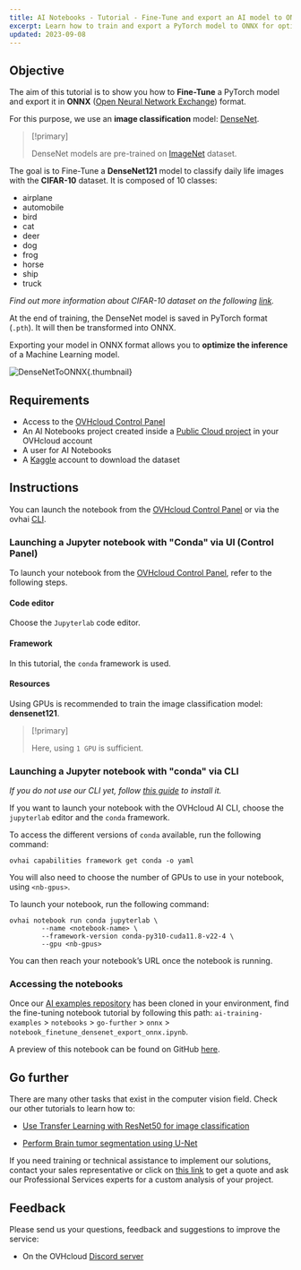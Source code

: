 ```yaml
---
title: AI Notebooks - Tutorial - Fine-Tune and export an AI model to ONNX
excerpt: Learn how to train and export a PyTorch model to ONNX for optimized inference
updated: 2023-09-08
---
```


## Objective

The aim of this tutorial is to show you how to **Fine-Tune** a PyTorch model and export it in **ONNX** ([Open Neural Network Exchange](https://onnx.ai/)) format.

For this purpose, we use an **image classification** model: [DenseNet](https://pytorch.org/hub/pytorch_vision_densenet/).

> [!primary]
>
> DenseNet models are pre-trained on [ImageNet](https://www.image-net.org/) dataset.
>

The goal is to Fine-Tune a **DenseNet121** model to classify daily life images with the **CIFAR-10** dataset. It is composed of 10 classes:

- airplane
- automobile
- bird
- cat
- deer
- dog
- frog
- horse
- ship
- truck

*Find out more information about CIFAR-10 dataset on the following [link](https://www.cs.toronto.edu/~kriz/cifar.html).*

At the end of training, the DenseNet model is saved in PyTorch format (`.pth`). It will then be transformed into ONNX.

Exporting your model in ONNX format allows you to **optimize the inference** of a Machine Learning model.

![DenseNetToONNX](custom-densenet-model-onnx.png){.thumbnail}

## Requirements

- Access to the [OVHcloud Control Panel](https://ca.ovh.com/auth/?action=gotomanager&from=https://www.ovh.com/ca/en/&ovhSubsidiary=ca)
- An AI Notebooks project created inside a [Public Cloud project](https://www.ovhcloud.com/en-ca/public-cloud/) in your OVHcloud account
- A user for AI Notebooks
- A [Kaggle](https://www.kaggle.com/) account to download the dataset

## Instructions

You can launch the notebook from the [OVHcloud Control Panel](https://ca.ovh.com/auth/?action=gotomanager&from=https://www.ovh.com/ca/en/&ovhSubsidiary=ca) or via the ovhai [CLI](cli_11_howto_run_notebook_cli1.).

### Launching a Jupyter notebook with "Conda" via UI (Control Panel)

To launch your notebook from the [OVHcloud Control Panel](https://ca.ovh.com/auth/?action=gotomanager&from=https://www.ovh.com/ca/en/&ovhSubsidiary=ca), refer to the following steps.

#### Code editor

Choose the `Jupyterlab` code editor.

#### Framework

In this tutorial, the `conda` framework is used.

#### Resources

Using GPUs is recommended to train the image classification model: **densenet121**.

> [!primary]
>
> Here, using `1 GPU` is sufficient.
>

### Launching a Jupyter notebook with "conda" via CLI

*If you do not use our CLI yet, follow [this guide](cli_10_howto_install_cli1.) to install it.*

If you want to launch your notebook with the OVHcloud AI CLI, choose the `jupyterlab` editor and the `conda` framework.

To access the different versions of `conda` available, run the following command:

```console
ovhai capabilities framework get conda -o yaml
```

You will also need to choose the number of GPUs to use in your notebook, using `<nb-gpus>`.

To launch your notebook, run the following command:

```console
ovhai notebook run conda jupyterlab \
		--name <notebook-name> \
		--framework-version conda-py310-cuda11.8-v22-4 \
		--gpu <nb-gpus>

```

You can then reach your notebook’s URL once the notebook is running.

### Accessing the notebooks

Once our [AI examples repository](https://github.com/ovh/ai-training-examples/) has been cloned in your environment, find the fine-tuning notebook tutorial by following this path: `ai-training-examples` > `notebooks` > `go-further` > `onnx` > `notebook_finetune_densenet_export_onnx.ipynb`.

A preview of this notebook can be found on GitHub [here](https://github.com/ovh/ai-training-examples/blob/main/notebooks/go-further/onnx/notebook_finetune_densenet_export_onnx.ipynb).

## Go further

There are many other tasks that exist in the computer vision field. Check our other tutorials to learn how to:

- [Use Transfer Learning with ResNet50 for image classification](notebook_tuto_07_transfer_learning_resnet50_image_classification1.)

- [Perform Brain tumor segmentation using U-Net](notebook_tuto_12_image-segmentation-unet-tumors1.)

If you need training or technical assistance to implement our solutions, contact your sales representative or click on [this link](https://www.ovhcloud.com/en-ca/professional-services/) to get a quote and ask our Professional Services experts for a custom analysis of your project.

## Feedback

Please send us your questions, feedback and suggestions to improve the service:

- On the OVHcloud [Discord server](https://discord.com/invite/vXVurFfwe9)
